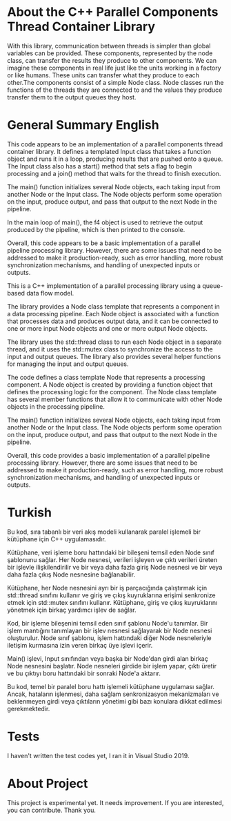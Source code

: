 # About the C++ Parallel Components Thread Container Library
With this library, communication between threads is simpler than global variables can be provided.
These components, represented by the node class, can transfer the results they produce to other components.
We can imagine these components in real life just like the units working in a factory or like humans.
These units can transfer what they produce to each other.The components consist of a simple Node class.
Node classes run the functions of the threads they are connected to and the values they produce
transfer them to the output queues they host.


# General Summary English
This code appears to be an implementation of a parallel components thread container library. It defines a templated Input class that takes a function object and runs it in a loop, producing results that are pushed onto a queue. The Input class also has a start() method that sets a flag to begin processing and a join() method that waits for the thread to finish execution.

The main() function initializes several Node objects, each taking input from another Node or the Input class. The Node objects perform some operation on the input, produce output, and pass that output to the next Node in the pipeline.

In the main loop of main(), the f4 object is used to retrieve the output produced by the pipeline, which is then printed to the console.

Overall, this code appears to be a basic implementation of a parallel pipeline processing library. However, there are some issues that need to be addressed to make it production-ready, such as error handling, more robust synchronization mechanisms, and handling of unexpected inputs or outputs.

This is a C++ implementation of a parallel processing library using a queue-based data flow model.

The library provides a Node class template that represents a component in a data processing pipeline. Each Node object is associated with a function that processes data and produces output data, and it can be connected to one or more input Node objects and one or more output Node objects.

The library uses the std::thread class to run each Node object in a separate thread, and it uses the std::mutex class to synchronize the access to the input and output queues. The library also provides several helper functions for managing the input and output queues.

The code defines a class template Node that represents a processing component. A Node object is created by providing a function object that defines the processing logic for the component. The Node class template has several member functions that allow it to communicate with other Node objects in the processing pipeline.

The main() function initializes several Node objects, each taking input from another Node or the Input class. The Node objects perform some operation on the input, produce output, and pass that output to the next Node in the pipeline.

Overall, this code provides a basic implementation of a parallel pipeline processing library. However, there are some issues that need to be addressed to make it production-ready, such as error handling, more robust synchronization mechanisms, and handling of unexpected inputs or outputs.

# Turkish
Bu kod, sıra tabanlı bir veri akış modeli kullanarak paralel işlemeli bir kütüphane için C++ uygulamasıdır.

Kütüphane, veri işleme boru hattındaki bir bileşeni temsil eden Node sınıf şablonunu sağlar. Her Node nesnesi, verileri işleyen ve çıktı verileri üreten bir işlevle ilişkilendirilir ve bir veya daha fazla giriş Node nesnesi ve bir veya daha fazla çıkış Node nesnesine bağlanabilir.

Kütüphane, her Node nesnesini ayrı bir iş parçacığında çalıştırmak için std::thread sınıfını kullanır ve giriş ve çıkış kuyruklarına erişimi senkronize etmek için std::mutex sınıfını kullanır. Kütüphane, giriş ve çıkış kuyruklarını yönetmek için birkaç yardımcı işlev de sağlar.

Kod, bir işleme bileşenini temsil eden sınıf şablonu Node'u tanımlar. Bir işlem mantığını tanımlayan bir işlev nesnesi sağlayarak bir Node nesnesi oluşturulur. Node sınıf şablonu, işlem hattındaki diğer Node nesneleriyle iletişim kurmasına izin veren birkaç üye işlevi içerir.

Main() işlevi, Input sınıfından veya başka bir Node'dan girdi alan birkaç Node nesnesini başlatır. Node nesneleri girdide bir işlem yapar, çıktı üretir ve bu çıktıyı boru hattındaki bir sonraki Node'a aktarır.

Bu kod, temel bir paralel boru hattı işlemeli kütüphane uygulaması sağlar. Ancak, hataların işlenmesi, daha sağlam senkronizasyon mekanizmaları ve beklenmeyen girdi veya çıktıların yönetimi gibi bazı konulara dikkat edilmesi gerekmektedir.

# Tests

I haven't written the test codes yet, I ran it in Visual Studio 2019.

# About Project
This project is experimental yet. It needs improvement. If you are interested, you can contribute. Thank you.
